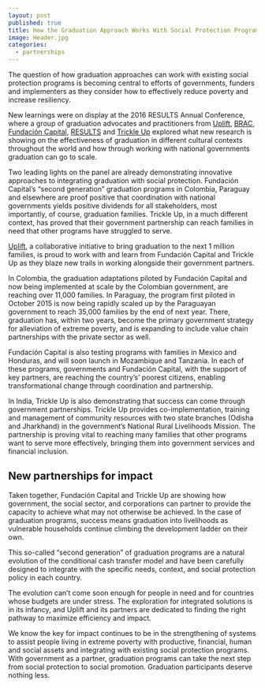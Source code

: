 ```yaml
---
layout: post
published: true
title: How the Graduation Approach Works With Social Protection Programs
image: Header.jpg
categories:
  - partnerships
---
```

The question of how graduation approaches can work with existing social protection programs is becoming central to efforts of governments, funders and implementers as they consider how to effectively reduce poverty and increase resiliency.

New learnings were on display at the 2016 RESULTS Annual Conference, where a group of graduation advocates and practitioners from [Uplift](http://www.joinuplift.org/), [BRAC](http://www.brac.net/), [Fundación Capital](http://fundacioncapital.org/?lang=en), [RESULTS](http://www.results.org/) and [Trickle Up](http://trickleup.org/) explored what new research is showing on the effectiveness of graduation in different cultural contexts throughout the world and how through working with national governments graduation can go to scale.

Two leading lights on the panel are already demonstrating innovative approaches to integrating graduation with social protection. Fundación Capital’s “second generation” graduation programs in Colombia, Paraguay and elsewhere are proof positive that coordination with national governments yields positive dividends for all stakeholders, most importantly, of course, graduation families. Trickle Up, in a much different context, has proved that their government partnership can reach families in need that other programs have struggled to serve.

[Uplift](http://www.joinuplift.org/), a collaborative initiative to bring graduation to the next 1 million families, is proud to work with and learn from Fundación Capital and Trickle Up as they blaze new trails in working alongside their government partners.

In Colombia, the graduation adaptations piloted by Fundación Capital and now being implemented at scale by the Colombian government, are reaching over 11,000 families. In Paraguay, the program first piloted in October 2015 is now being rapidly scaled up by the Paraguayan government to reach 35,000 families by the end of next year. There, graduation has, within two years, become the primary government strategy for alleviation of extreme poverty, and is expanding to include value chain partnerships with the private sector as well.

Fundación Capital is also testing programs with families in Mexico and Honduras, and will soon launch in Mozambique and Tanzania. In each of these programs, governments and Fundación Capital, with the support of key partners, are reaching the country’s’ poorest citizens, enabling transformational change through coordination and partnership.

In India, Trickle Up is also demonstrating that success can come through government partnerships. Trickle Up provides co-implementation, training and management of community resources with two state branches (Odisha and Jharkhand) in the government’s National Rural Livelihoods Mission. The partnership is proving vital to reaching many families that other programs want to serve more effectively, bringing them into government services and financial inclusion.

## New partnerships for impact

Taken together, Fundación Capital and Trickle Up are showing how government, the social sector, and corporations can partner to provide the capacity to achieve what may not otherwise be achieved. In the case of graduation programs, success means graduation into livelihoods as vulnerable households continue climbing the development ladder on their own.

This so-called “second generation” of graduation programs are a natural evolution of the conditional cash transfer model and have been carefully designed to integrate with the specific needs, context, and social protection policy in each country.

The evolution can’t come soon enough for people in need and for countries whose budgets are under stress. The exploration for integrated solutions is in its infancy, and Uplift and its partners are dedicated to finding the right pathway to maximize efficiency and impact.

We know the key for impact continues to be in the strengthening of systems to assist people living in extreme poverty with productive, financial, human and social assets and integrating with existing social protection programs. With government as a partner, graduation programs can take the next step from social protection to social promotion. Graduation participants deserve nothing less.
